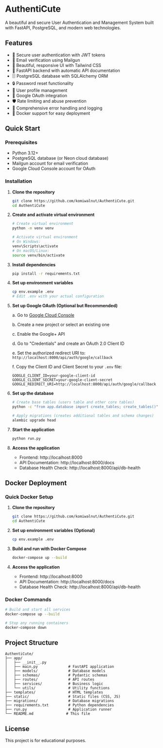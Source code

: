 # AuthentiCute

A beautiful and secure User Authentication and Management System built with FastAPI, PostgreSQL, and modern web technologies.

## Features

- 🔐 Secure user authentication with JWT tokens
- 📧 Email verification using Mailgun
- 🎨 Beautiful, responsive UI with Tailwind CSS
- 🚀 FastAPI backend with automatic API documentation
- 🗄️ PostgreSQL database with SQLAlchemy ORM
- 🔒 Password reset functionality
- 👤 User profile management
- 🔑 Google OAuth integration
- 🛡️ Rate limiting and abuse prevention
- 📝 Comprehensive error handling and logging
- 🐳 Docker support for easy deployment

## Quick Start

### Prerequisites

- Python 3.12+
- PostgreSQL database (or Neon cloud database)
- Mailgun account for email verification
- Google Cloud Console account for OAuth

### Installation

1. **Clone the repository**
   ```bash
   git clone https://github.com/komiwalnut/AuthentiCute.git
   cd AuthentiCute
   ```

2. **Create and activate virtual environment**
   ```bash
   # Create virtual environment
   python -m venv venv
   
   # Activate virtual environment
   # On Windows:
   venv\Scripts\activate
   # On macOS/Linux:
   source venv/bin/activate
   ```

3. **Install dependencies**
   ```bash
   pip install -r requirements.txt
   ```

3. **Set up environment variables**
   ```bash
   cp env.example .env
   # Edit .env with your actual configuration
   ```

4. **Set up Google OAuth (Optional but Recommended)**
   
   a. Go to [Google Cloud Console](https://console.cloud.google.com/)

   b. Create a new project or select an existing one
   
   c. Enable the Google+ API
   
   d. Go to "Credentials" and create an OAuth 2.0 Client ID
   
   e. Set the authorized redirect URI to: `http://localhost:8000/api/auth/google/callback`
   
   f. Copy the Client ID and Client Secret to your `.env` file:
   ```
   GOOGLE_CLIENT_ID=your-google-client-id
   GOOGLE_CLIENT_SECRET=your-google-client-secret
   GOOGLE_REDIRECT_URI=http://localhost:8000/api/auth/google/callback
   ```

5. **Set up the database**
   ```bash
   # Create base tables (users table and other core tables)
   python -c "from app.database import create_tables; create_tables()"
   
   # Apply migrations (creates additional tables and schema changes)
   alembic upgrade head
   ```

6. **Start the application**
   ```bash
   python run.py
   ```

7. **Access the application**
   - Frontend: http://localhost:8000
   - API Documentation: http://localhost:8000/docs
   - Database Health Check: http://localhost:8000/api/db-health

## Docker Deployment

### Quick Docker Setup

1. **Clone the repository**
   ```bash
   git clone https://github.com/komiwalnut/AuthentiCute.git
   cd AuthentiCute
   ```

2. **Set up environment variables (Optional)**
   ```bash
   cp env.example .env
   ```

3. **Build and run with Docker Compose**
   ```bash
   docker-compose up --build
   ```

4. **Access the application**
   - Frontend: http://localhost:8000
   - API Documentation: http://localhost:8000/docs
   - Database Health Check: http://localhost:8000/api/db-health

### Docker Commands

```bash
# Build and start all services
docker-compose up --build

# Stop any running containers
docker-compose down
```

## Project Structure

```
AuthentiCute/
├── app/
│   ├── __init__.py
│   ├── main.py              # FastAPI application
│   ├── models/              # Database models
│   ├── schemas/             # Pydantic schemas
│   ├── routes/              # API routes
│   ├── services/            # Business logic
│   └── utils/               # Utility functions
├── templates/               # HTML templates
├── static/                  # Static files (CSS, JS)
├── migrations/              # Database migrations
├── requirements.txt         # Python dependencies
├── run.py                   # Application runner
└── README.md               # This file
```

## License

This project is for educational purposes.

